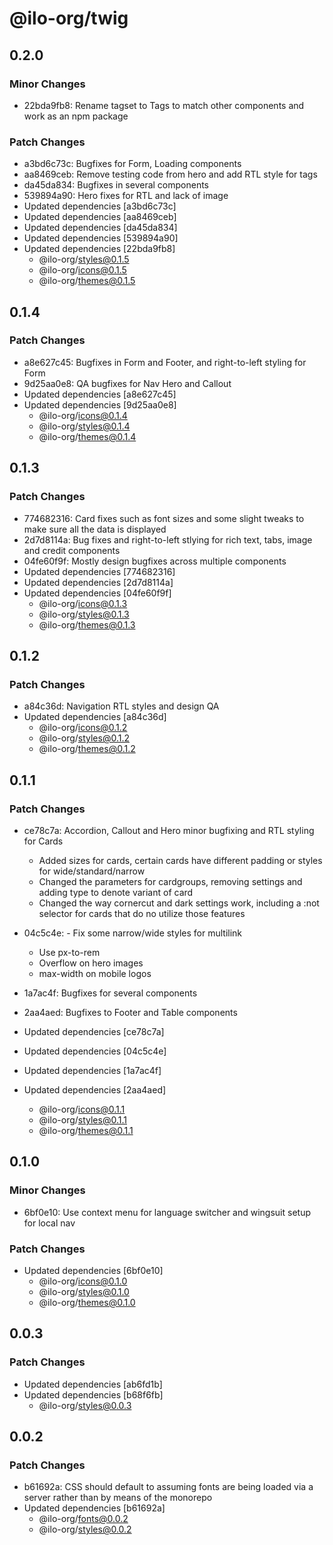 # @ilo-org/twig

## 0.2.0

### Minor Changes

- 22bda9fb8: Rename tagset to Tags to match other components and work as an npm package

### Patch Changes

- a3bd6c73c: Bugfixes for Form, Loading components
- aa8469ceb: Remove testing code from hero and add RTL style for tags
- da45da834: Bugfixes in several components
- 539894a90: Hero fixes for RTL and lack of image
- Updated dependencies [a3bd6c73c]
- Updated dependencies [aa8469ceb]
- Updated dependencies [da45da834]
- Updated dependencies [539894a90]
- Updated dependencies [22bda9fb8]
  - @ilo-org/styles@0.1.5
  - @ilo-org/icons@0.1.5
  - @ilo-org/themes@0.1.5

## 0.1.4

### Patch Changes

- a8e627c45: Bugfixes in Form and Footer, and right-to-left styling for Form
- 9d25aa0e8: QA bugfixes for Nav Hero and Callout
- Updated dependencies [a8e627c45]
- Updated dependencies [9d25aa0e8]
  - @ilo-org/icons@0.1.4
  - @ilo-org/styles@0.1.4
  - @ilo-org/themes@0.1.4

## 0.1.3

### Patch Changes

- 774682316: Card fixes such as font sizes and some slight tweaks to make sure all the data is displayed
- 2d7d8114a: Bug fixes and right-to-left stlying for rich text, tabs, image and credit components
- 04fe60f9f: Mostly design bugfixes across multiple components
- Updated dependencies [774682316]
- Updated dependencies [2d7d8114a]
- Updated dependencies [04fe60f9f]
  - @ilo-org/icons@0.1.3
  - @ilo-org/styles@0.1.3
  - @ilo-org/themes@0.1.3

## 0.1.2

### Patch Changes

- a84c36d: Navigation RTL styles and design QA
- Updated dependencies [a84c36d]
  - @ilo-org/icons@0.1.2
  - @ilo-org/styles@0.1.2
  - @ilo-org/themes@0.1.2

## 0.1.1

### Patch Changes

- ce78c7a: Accordion, Callout and Hero minor bugfixing and RTL styling for Cards

  - Added sizes for cards, certain cards have different padding or styles for wide/standard/narrow
  - Changed the parameters for cardgroups, removing settings and adding type to denote variant of card
  - Changed the way cornercut and dark settings work, including a :not selector for cards that do no utilize those features

- 04c5c4e: - Fix some narrow/wide styles for multilink
  - Use px-to-rem
  - Overflow on hero images
  - max-width on mobile logos
- 1a7ac4f: Bugfixes for several components
- 2aa4aed: Bugfixes to Footer and Table components
- Updated dependencies [ce78c7a]
- Updated dependencies [04c5c4e]
- Updated dependencies [1a7ac4f]
- Updated dependencies [2aa4aed]
  - @ilo-org/icons@0.1.1
  - @ilo-org/styles@0.1.1
  - @ilo-org/themes@0.1.1

## 0.1.0

### Minor Changes

- 6bf0e10: Use context menu for language switcher and wingsuit setup for local nav

### Patch Changes

- Updated dependencies [6bf0e10]
  - @ilo-org/icons@0.1.0
  - @ilo-org/styles@0.1.0
  - @ilo-org/themes@0.1.0

## 0.0.3

### Patch Changes

- Updated dependencies [ab6fd1b]
- Updated dependencies [b68f6fb]
  - @ilo-org/styles@0.0.3

## 0.0.2

### Patch Changes

- b61692a: CSS should default to assuming fonts are being loaded via a server rather than by means of the monorepo
- Updated dependencies [b61692a]
  - @ilo-org/fonts@0.0.2
  - @ilo-org/styles@0.0.2
